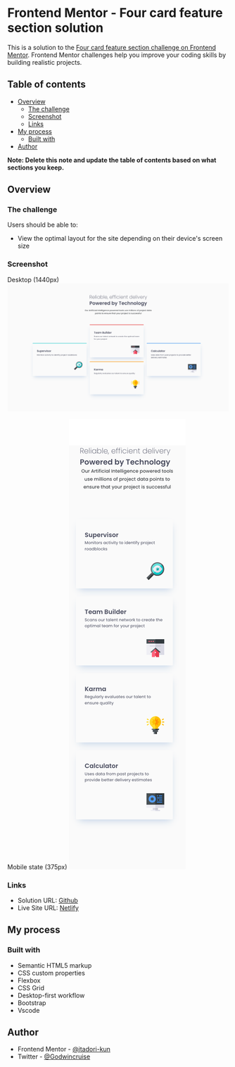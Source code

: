 # Frontend Mentor - Four card feature section solution

This is a solution to the [Four card feature section challenge on Frontend Mentor](https://www.frontendmentor.io/challenges/four-card-feature-section-weK1eFYK). Frontend Mentor challenges help you improve your coding skills by building realistic projects. 

## Table of contents

- [Overview](#overview)
  - [The challenge](#the-challenge)
  - [Screenshot](#screenshot)
  - [Links](#links)
- [My process](#my-process)
  - [Built with](#built-with)
- [Author](#author)

**Note: Delete this note and update the table of contents based on what sections you keep.**

## Overview

### The challenge

Users should be able to:

- View the optimal layout for the site depending on their device's screen size

### Screenshot
Desktop (1440px)
![](./screenshot/desktop-view.png)

Mobile state (375px)
![](./screenshot/Mobile-view.png)


### Links

- Solution URL: [Github](https://github.com/itadori-kun/Four-card-feature-section)
- Live Site URL: [Netlify](https://four-card-section-component.netlify.app/)

## My process

### Built with

- Semantic HTML5 markup
- CSS custom properties
- Flexbox
- CSS Grid
- Desktop-first workflow
- Bootstrap
- Vscode


## Author

- Frontend Mentor - [@itadori-kun](https://www.frontendmentor.io/profile/itadori-kun)
- Twitter - [@Godwincruise](https://www.twitter.com/Godwincruise)

